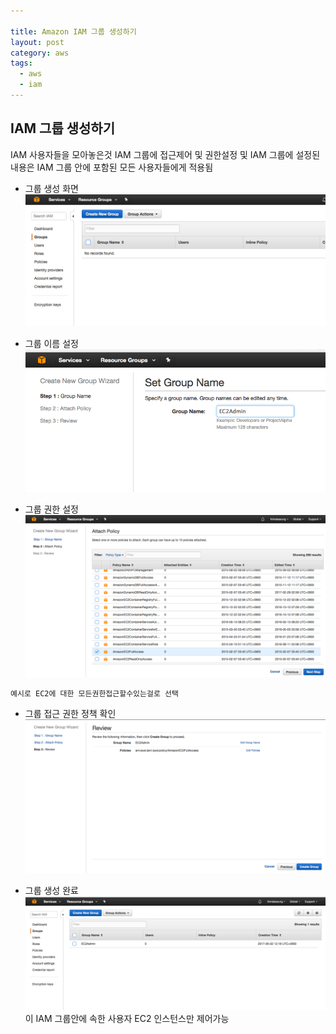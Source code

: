 ```yaml
---

title: Amazon IAM 그룹 생성하기
layout: post 
category: aws 
tags: 
  - aws
  - iam
---
```


IAM 그룹 생성하기
---------------------------------------------

IAM 사용자들을 모아놓은것 IAM 그룹에 접근제어 및 권한설정 및 IAM 그룹에 설정된 내용은 IAM 그룹 안에 포함된 모든 사용자들에게 적용됨

- 그룹 생성 화면 
![](/assets/imgs/2017/05/02/iam-group-create-01-20170502.png)

- 그룹 이름 설정 
![](/assets/imgs/2017/05/02/iam-group-create-02-20170502.png)

- 그룹 권한 설정 
![](/assets/imgs/2017/05/02/iam-group-create-03-20170502.png)

`예시로 EC2에 대한 모든권한접근할수있는걸로 선택`

- 그룹 접근 권한 정책 확인 
![](/assets/imgs/2017/05/02/iam-group-create-04-20170502.png)

- 그룹 생성 완료 
![](/assets/imgs/2017/05/02/iam-group-create-05-20170502.png)
이 IAM 그룹안에 속한 사용자 EC2 인스턴스만 제어가능